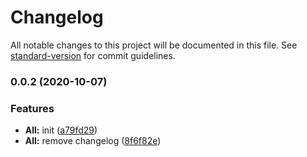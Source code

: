 # Changelog

All notable changes to this project will be documented in this file. See [standard-version](https://github.com/conventional-changelog/standard-version) for commit guidelines.

### 0.0.2 (2020-10-07)


### Features

* **All:** init ([a79fd29](https://github.com/fengyinchao/standard-template/commit/a79fd292104edbf87ed14b1bf548b67b10b0c215))
* **All:** remove changelog ([8f6f82e](https://github.com/fengyinchao/standard-template/commit/8f6f82ec2e884431f4c2d5453e1c0b67999d0724))
